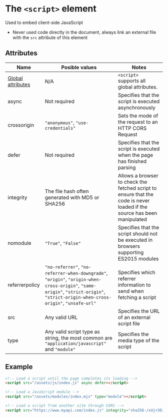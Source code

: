 # The `<script>` element
Used to embed client-side JavaScript

- Never used code directly in the document, always link an external file with the `src` attribute of this element

## Attributes
| Name | Posible values | Notes |
|-|-|-|
| [Global attributes](../first-steps/global-attributes.md) | N/A | `<script>` supports all global attributes. |
| async | Not required | Specifies that the script is executed asynchronously |
| crossorigin | `"anonymous"`, `"use-credentials"` | Sets the mode of the request to an HTTP CORS Request |
| defer | Not required | Specifies that the script is executed when the page has finished parsing |
| integrity | The file hash often generated with MD5 or SHA256 | Allows a browser to check the fetched script to ensure that the code is never loaded if the source has been manipulated |
| nomodule | `"True"`, `"False"` | Specifies that the script should not be executed in browsers supporting ES2015 modules |
| referrerpolicy | `"no-referrer"`, `"no-referrer-when-downgrade"`, `"origin"`, `"origin-when-cross-origin"`, `"same-origin"`, `"strict-origin"`, `"strict-origin-when-cross-origin"`, `"unsafe-url"` | Specifies which referrer information to send when fetching a script |
| src | Any valid URL | Specifies the URL of an external script file |
| type | Any valid script type as string, the most common are `"application/javascript"` and `"module"` | Specifies the media type of the script |

## Example
```html
<!-- Load a script until the page completes its loading -->
<script src="/assets/js/index.js" async defer></script>

<!-- Load a JavaScript module -->
<script src="/assets/modules/index.mjs" type="module"></script>

<!-- Load a script from another site through CORS -->
<script src="https://www.myapi.com/index.js" integrity="sha256-/xUj+3OJU5yExlq6GSYGSHk7tPXikynS7ogEvDej/m4=" crossorigin="anonymous"></script>
```